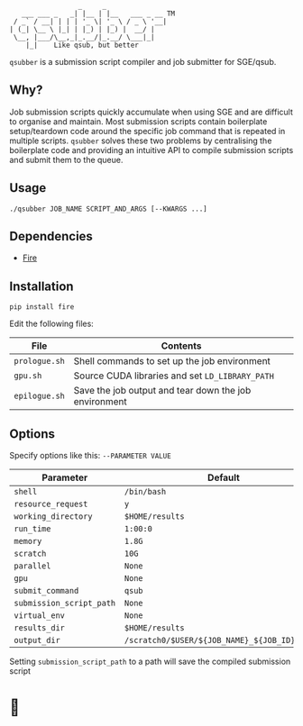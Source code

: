 ```
                 _     _
   ___ ___ _   _| |__ | |__   ___ _ __ TM
 / _` / __| | | | '_ \| '_ \ / _ \ '__|
| (_| \__ \ |_| | |_) | |_) |  __/ |
 \__, |___/\__,_|_.__/|_.__/ \___|_|
    |_|    Like qsub, but better
```

`qsubber` is a submission script compiler and job submitter for SGE/qsub.

## Why?

Job submission scripts quickly accumulate when using SGE and are difficult to organise and maintain. Most submission scripts contain boilerplate setup/teardown code around the specific job command that is repeated in multiple scripts. `qsubber` solves these two problems by centralising the boilerplate code and providing an intuitive API to compile submission scripts and submit them to the queue.

## Usage

```
./qsubber JOB_NAME SCRIPT_AND_ARGS [--KWARGS ...]
```

## Dependencies

* [Fire](https://github.com/google/python-fire)

## Installation

```
pip install fire
```

Edit the following files:

**File** | **Contents**
--- | ---
`prologue.sh` | Shell commands to set up the job environment
`gpu.sh` | Source CUDA libraries and set `LD_LIBRARY_PATH`
`epilogue.sh` | Save the job output and tear down the job environment

## Options

Specify options like this: `--PARAMETER VALUE`

**Parameter** | **Default** | **Alias**
--- | --- | ---
`shell` | `/bin/bash`
`resource_request` | `y` | `R`
`working_directory` | `$HOME/results` | `wd`
`run_time` | `1:00:0` | `rt`
`memory` | `1.8G` | `mem`
`scratch` | `10G`
`parallel` | `None` | `pe`
`gpu` | `None`
`submit_command` | `qsub`
`submission_script_path` | `None`
`virtual_env` | `None` | `venv`
`results_dir` | `$HOME/results` | `res`
`output_dir` | `/scratch0/$USER/${JOB_NAME}_${JOB_ID}${sti}` | `out`

Setting `submission_script_path` to a path will save the compiled submission script

# 👾
